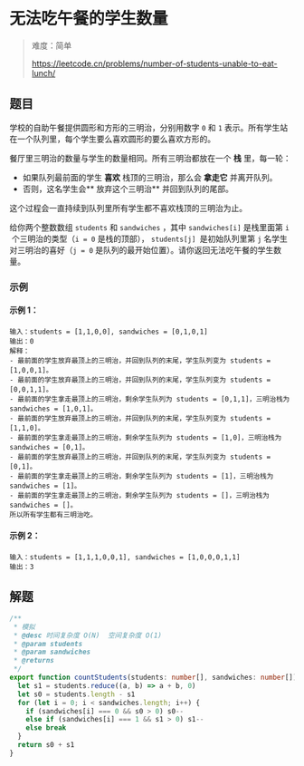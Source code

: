 # 无法吃午餐的学生数量

> 难度：简单
>
> https://leetcode.cn/problems/number-of-students-unable-to-eat-lunch/

## 题目

学校的自助午餐提供圆形和方形的三明治，分别用数字 `0` 和 `1` 表示。所有学生站在一个队列里，每个学生要么喜欢圆形的要么喜欢方形的。

餐厅里三明治的数量与学生的数量相同。所有三明治都放在一个 **栈** 里，每一轮：

- 如果队列最前面的学生 **喜欢** 栈顶的三明治，那么会 **拿走它** 并离开队列。
- 否则，这名学生会** 放弃这个三明治** 并回到队列的尾部。

这个过程会一直持续到队列里所有学生都不喜欢栈顶的三明治为止。

给你两个整数数组 `students` 和 `sandwiches` ，其中 `sandwiches[i]` 是栈里面第 `i`​​​​​​ 个三明治的类型（`i = 0` 是栈的顶部）， `students[j] `是初始队列里第 `j​​​​​`​ 名学生对三明治的喜好（`j = 0` 是队列的最开始位置）。请你返回无法吃午餐的学生数量。

### 示例

#### 示例 1：

```
输入：students = [1,1,0,0], sandwiches = [0,1,0,1]
输出：0 
解释：
- 最前面的学生放弃最顶上的三明治，并回到队列的末尾，学生队列变为 students = [1,0,0,1]。
- 最前面的学生放弃最顶上的三明治，并回到队列的末尾，学生队列变为 students = [0,0,1,1]。
- 最前面的学生拿走最顶上的三明治，剩余学生队列为 students = [0,1,1]，三明治栈为 sandwiches = [1,0,1]。
- 最前面的学生放弃最顶上的三明治，并回到队列的末尾，学生队列变为 students = [1,1,0]。
- 最前面的学生拿走最顶上的三明治，剩余学生队列为 students = [1,0]，三明治栈为 sandwiches = [0,1]。
- 最前面的学生放弃最顶上的三明治，并回到队列的末尾，学生队列变为 students = [0,1]。
- 最前面的学生拿走最顶上的三明治，剩余学生队列为 students = [1]，三明治栈为 sandwiches = [1]。
- 最前面的学生拿走最顶上的三明治，剩余学生队列为 students = []，三明治栈为 sandwiches = []。
所以所有学生都有三明治吃。
```

#### 示例 2：

```
输入：students = [1,1,1,0,0,1], sandwiches = [1,0,0,0,1,1]
输出：3
```

## 解题

```ts
/**
 * 模拟
 * @desc 时间复杂度 O(N)  空间复杂度 O(1)
 * @param students
 * @param sandwiches
 * @returns
 */
export function countStudents(students: number[], sandwiches: number[]): number {
  let s1 = students.reduce((a, b) => a + b, 0)
  let s0 = students.length - s1
  for (let i = 0; i < sandwiches.length; i++) {
    if (sandwiches[i] === 0 && s0 > 0) s0--
    else if (sandwiches[i] === 1 && s1 > 0) s1--
    else break
  }
  return s0 + s1
}
```